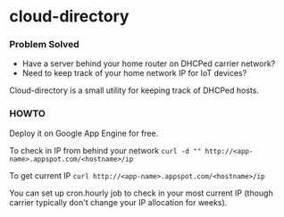 # cloud-directory
### Problem Solved

- Have a server behind your home router on DHCPed carrier network?
- Need to keep track of your home network IP for IoT devices?

Cloud-directory is a small utility for keeping track of DHCPed hosts.

### HOWTO

Deploy it on Google App Engine for free.

To check in IP from behind your network
`curl -d "" http://<app-name>.appspot.com/<hostname>/ip`

To get current IP
`curl http://<app-name>.appspot.com/<hostname>/ip`

You can set up cron.hourly job to check in your most current IP (though carrier typically don't change your IP allocation for weeks).
